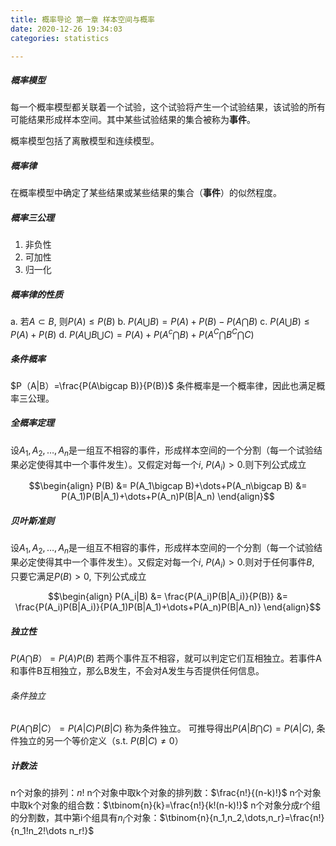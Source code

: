 ```yaml
---
title: 概率导论 第一章 样本空间与概率 
date: 2020-12-26 19:34:03
categories: statistics

---
```


##### 概率模型

每一个概率模型都关联着一个试验，这个试验将产生一个试验结果，该试验的所有可能结果形成样本空间。其中某些试验结果的集合被称为**事件**。

概率模型包括了离散模型和连续模型。

##### 概率律
在概率模型中确定了某些结果或某些结果的集合（**事件**）的似然程度。

##### 概率三公理

1. 非负性
2. 可加性
3. 归一化

##### 概率律的性质
 a. 若$A \subset B$, 则$P(A)\leq P(B)$
 b. $P(A\bigcup B) = P(A) + P(B) - P(A\bigcap B)$
 c. $P(A\bigcup B) \leq P(A) + P(B)$
 d. $P(A\bigcup B \bigcup C) = P(A) + P(A^c \bigcap B) + P(A^C \bigcap B^C \bigcap C)$

##### 条件概率
$P（A|B）=\frac{P(A\bigcap B)}{P(B)}$
条件概率是一个概率律，因此也满足概率三公理。

##### 全概率定理
设$A_1, A_2, \dots,A_n$是一组互不相容的事件，形成样本空间的一个分割（每一个试验结果必定使得其中一个事件发生）。又假定对每一个$i$, $P(A_i)>0$.则下列公式成立
<center>
$$\begin{align}
P(B) &= P(A_1\bigcap B)+\dots+P(A_n\bigcap B)
     &= P(A_1)P(B|A_1)+\dots+P(A_n)P(B|A_n)
\end{align}$$
</center>        

##### 贝叶斯准则
设$A_1, A_2, \dots,A_n$是一组互不相容的事件，形成样本空间的一个分割（每一个试验结果必定使得其中一个事件发生）。又假定对每一个$i$, $P(A_i)>0$.则对于任何事件$B$, 只要它满足$P(B) > 0$, 下列公式成立
<center>
$$\begin{align}
P(A_i|B) &= \frac{P(A_i)P(B|A_i)}{P(B)}
         &= \frac{P(A_i)P(B|A_i)}{P(A_1)P(B|A_1)+\dots+P(A_n)P(B|A_n)}
\end{align}$$
</center>        

##### 独立性
$P(A\bigcap B）= P(A)P(B)$
若两个事件互不相容，就可以判定它们互相独立。若事件A和事件B互相独立，那么B发生，不会对A发生与否提供任何信息。

###### 条件独立
$P(A\bigcap B|C）= P(A|C)P(B|C)$ 称为条件独立。
可推导得出$P(A|B\bigcap C) = P(A|C)$, 条件独立的另一个等价定义（s.t. $P(B|C)\neq0$）

##### 计数法
n个对象的排列：$n!$
n个对象中取k个对象的排列数：$\frac{n!}{(n-k)!}$
n个对象中取k个对象的组合数：$\tbinom{n}{k}=\frac{n!}{k!(n-k)!}$
n个对象分成r个组的分割数，其中第i个组具有$n_i$个对象：$\tbinom{n}{n_1,n_2,\dots,n_r}=\frac{n!}{n_1!n_2!\dots n_r!}$
